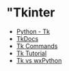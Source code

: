 "Tkinter
=======

- [Python - Tk](http://docs.python.org/2/library/tk.html)
- [TkDocs](http://www.tkdocs.com/)
- [Tk Commands](http://www.tcl.tk/man/tcl8.5/TkCmd/contents.htm)
- [Tk Tutorial](http://www.tkdocs.com/tutorial/index.html)
- [Tk vs wxPython](http://sebsauvage.net/python/gui/)